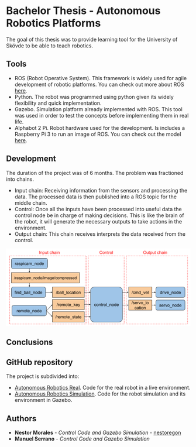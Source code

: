 # Bachelor Thesis - Autonomous Robotics Platforms
The goal of this thesis was to provide learning tool for the University of Skövde to be able to teach robotics.  

## Tools 
- ROS (Robot Operative System). This framework is widely used for agile development of robotic platforms. You can check out more about ROS [here](https://www.ros.org/).
- Python. The robot was programmed using python given its widely flexibility and quick implementation.
- Gazebo. Simulation platform already implemented with ROS. This tool was used in order to test the concepts before implementing them in real life.
- Alphabot 2 Pi. Robot hardware used for the development. Is includes a Raspberry Pi 3 to run an image of ROS. You can check out the model [here](https://www.waveshare.com/wiki/AlphaBot2-Pi).

## Development
The duration of the project was of 6 months. The problem was fractioned into chains.
- Input chain: Receiving information from the sensors and processing the data. The processed data is then published into a ROS topic for the middle chain.
- Control: Once all the inputs have been processed into useful data the control node be in charge of making decisions. This is like the brain of the robot, it will generate the necessary outputs to take actions in the environment.
- Output chain: This chain receives interprets the data received from the control.

![Schema](images/thesis_schema_nodes.png)



## Conclusions

## GitHub repository
The project is subdivided into:
- [Autonomous Robotics Real](https://github.com/nestoregon/alphabot2pi_real). Code for the real robot in a live environment.
- [Autonomous Robotics Simulation](https://github.com/nestoregon/alphabot2pi_simulation). Code for the robot simulation and its environment in Gazebo.

## Authors

* **Nestor Morales** - *Control Code and Gazebo Simulation* - [nestoregon](https://github.com/nestoregon)
* **Manuel Serrano** - *Control Code and Gazebo Simulation*
